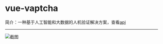 # vue-vaptcha

简介：一种基于人工智能和大数据的人机验证解决方案，查看[api](https://www.vaptcha.com/document)

---

![截图](https://531431988.github.io/vue-component-library/components/vue-vaptcha/thumbnail.png)
